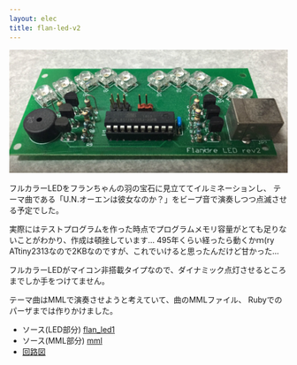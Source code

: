 ```yaml
---
layout: elec
title: flan-led-v2
---
```


![](flan-led.jpg)

フルカラーLEDをフランちゃんの羽の宝石に見立ててイルミネーションし、
テーマ曲である「U.N.オーエンは彼女なのか？」をビープ音で演奏しつつ点滅させる予定でした。

実際にはテストプログラムを作った時点でプログラムメモリ容量がとても足りないことがわかり、作成は頓挫しています… 495年くらい経ったら動くかｍ(ry
ATtiny2313なので2KBなのですが、これでいけると思ったんだけど甘かった…

フルカラーLEDがマイコン非搭載タイプなので、ダイナミック点灯させるところまでしか手をつけてません。

テーマ曲はMMLで演奏させようと考えていて、曲のMMLファイル、
Rubyでのパーザまでは作りかけました。

- ソース(LED部分) [flan_led1](https://bitbucket.org/fs495/avr2/src/)
- ソース(MML部分) [mml](https://bitbucket.org/fs495/avr2/src/)
- [回路図](flan-led-circuit.png)
